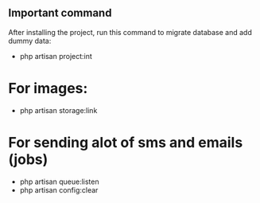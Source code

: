 
## Important command

After installing the project, run this command to migrate database and 
add dummy data:

- php artisan project:int

# For images:
- php artisan storage:link

# For sending alot of sms and emails (jobs)
- php artisan queue:listen
- php artisan config:clear